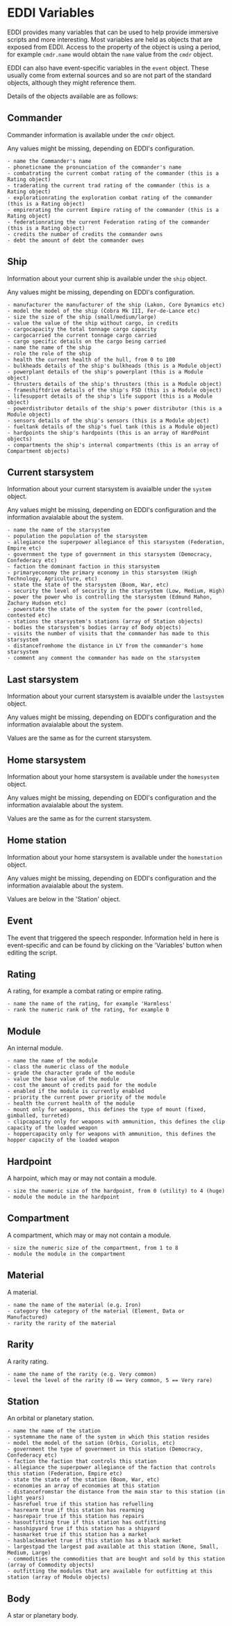 ﻿# EDDI Variables

EDDI provides many variables that can be used to help provide immersive scripts and more interesting.  Most variables are held as objects that are exposed from EDDI.  Access to the property of the object is using a period, for example `cmdr.name` would obtain the `name` value from the `cmdr` object.

EDDI can also have event-specific variables in the `event` object.  These usually come from external sources and so are not part of the standard objects, although they might reference them.

Details of the objects available are as follows:

## Commander

Commander information is available under the `cmdr` object.  

Any values might be missing, depending on EDDI's configuration.

    - name the Commander's name
    - phoneticname the pronunciation of the commander's name 
    - combatrating the current combat rating of the commander (this is a Rating object)
    - traderating the current trad rating of the commander (this is a Rating object)
    - explorationrating the exploration combat rating of the commander (this is a Rating object)
    - empirerating the current Empire rating of the commander (this is a Rating object)
    - federationrating the current Federation rating of the commander (this is a Rating object)
    - credits the number of credits the commander owns
    - debt the amount of debt the commander owes

## Ship

Information about your current ship is available under the `ship` object.

Any values might be missing, depending on EDDI's configuration.

    - manufacturer the manufacturer of the ship (Lakon, Core Dynamics etc)
	- model the model of the ship (Cobra Mk III, Fer-de-Lance etc)
	- size the size of the ship (small/medium/large)
	- value the value of the ship without cargo, in credits
	- cargocapacity the total tonnage cargo capacity
	- cargocarried the current tonnage cargo carried
	- cargo specific details on the cargo being carried
	- name the name of the ship
    - role the role of the ship 
	- health the current health of the hull, from 0 to 100
	- bulkheads details of the ship's bulkheads (this is a Module object)
	- powerplant details of the ship's powerplant (this is a Module object)
	- thrusters details of the ship's thrusters (this is a Module object)
	- frameshiftdrive details of the ship's FSD (this is a Module object)
	- lifesupport details of the ship's life support (this is a Module object)
	- powerdistributor details of the ship's power distributor (this is a Module object)
	- sensors details of the ship's sensors (this is a Module object)
	- fueltank details of the ship's fuel tank (this is a Module object)
	- hardpoints the ship's hardpoints (this is an array of HardPoint objects)
	- compartments the ship's internal compartments (this is an array of Compartment objects)

## Current starsystem

Information about your current starsystem is avaialble under the `system` object.

Any values might be missing, depending on EDDI's configuration and the information avaialable about the system.

    - name the name of the starsystem
	- population the population of the starsystem
	- allegiance the superpower allegiance of this starsystem (Federation, Empire etc)
	- government the type of government in this starsystem (Democracy, Confederacy etc)
	- faction the dominant faction in this starsystem
	- primaryeconomy the primary economy in this starsystem (High Technology, Agriculture, etc)
	- state the state of the starsystem (Boom, War, etc)
	- security the level of security in the starsystem (Low, Medium, High)
	- power the power who is controlling the starsystem (Edmund Mahon, Zachary Hudson etc)
	- powerstate the state of the system for the power (controlled, contested etc)
    - stations the starsystem's stations (array of Station objects)
	- bodies the starsystem's bodies (array of Body objects)
	- visits the number of visits that the commander has made to this starsystem
	- distancefromhome the distance in LY from the commander's home starsystem
	- comment any comment the commander has made on the starsystem

## Last starsystem

Information about your current starsystem is avaialble under the `lastsystem` object.

Any values might be missing, depending on EDDI's configuration and the information avaialable about the system.

Values are the same as for the current starsystem.

## Home starsystem

Information about your home starsystem is available under the `homesystem` object.

Any values might be missing, depending on EDDI's configuration and the information avaialable about the system.

Values are the same as for the current starsystem.

## Home station

Information about your home starsystem is available under the `homestation` object.

Any values might be missing, depending on EDDI's configuration and the information avaialable about the system.

Values are below in the 'Station' object.

## Event

The event that triggered the speech responder.  Information held in here is event-specific and can be found by clicking on the 'Variables' button when editing the script.

## Rating

A rating, for example a combat rating or empire rating.

    - name the name of the rating, for example 'Harmless'
    - rank the numeric rank of the rating, for example 0

## Module

An internal module.

    - name the name of the module
    - class the numeric class of the module
    - grade the character grade of the module
    - value the base value of the module
    - cost the amount of credits paid for the module
    - enabled if the module is currently enabled
    - priority the current power priority of the module
    - health the current health of the module
    - mount only for weapons, this defines the type of mount (fixed, gimballed, turreted)
    - clipcapacity only for weapons with ammunition, this defines the clip capacity of the loaded weapon
    - hoppercapacity only for weapons with ammunition, this defines the hopper capacity of the loaded weapon

## Hardpoint

A harpoint, which may or may not contain a module.

    - size the numeric size of the hardpoint, from 0 (utility) to 4 (huge)
    - module the module in the hardpoint

## Compartment

A compartment, which may or may not contain a module.

    - size the numeric size of the compartment, from 1 to 8
    - module the module in the compartment

## Material

A material.

    - name the name of the material (e.g. Iron)
    - category the category of the material (Element, Data or Manufactured)
    - rarity the rarity of the material

## Rarity

A rarity rating.

    - name the name of the rarity (e.g. Very common)
    - level the level of the rarity (0 == Very common, 5 == Very rare)

## Station

An orbital or planetary station.

    - name the name of the station
    - systemname the name of the system in which this station resides
    - model the model of the sation (Orbis, Coriolis, etc)
    - government the type of government in this station (Democracy, Confederacy etc)
    - faction the faction that controls this station
	- allegiance the superpower allegiance of the faction that controls this station (Federation, Empire etc)
	- state the state of the station (Boom, War, etc)
    - economies an array of economies at this station
    - distancefromstar the distance from the main star to this station (in light years)
    - hasrefuel true if this station has refuelling
    - hasrearm true if this station has rearming
    - hasrepair true if this station has repairs
    - hasoutfitting true if this station has outfitting
    - hasshipyard true if this station has a shipyard
    - hasmarket true if this station has a market
    - hasblackmarket true if this station has a black market
    - largestpad the largest pad available at this station (None, Small, Medium, Large)
    - commodities the commodities that are bought and sold by this station (array of Commodity objects)
    - outfitting the modules that are available for outfitting at this station (array of Module objects)

## Body

A star or planetary body.
